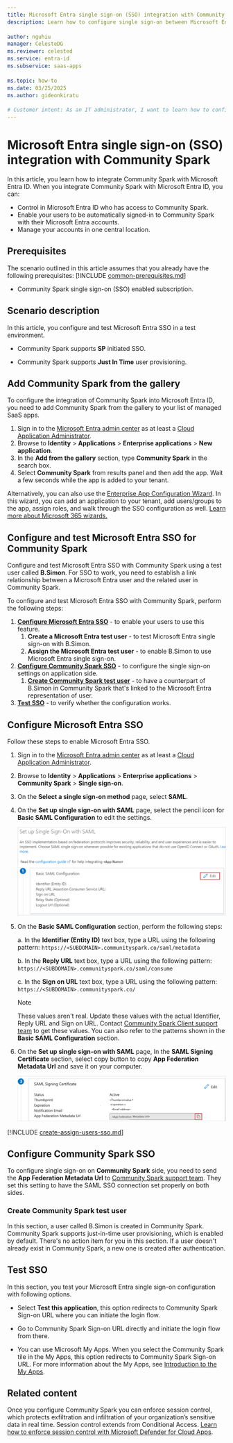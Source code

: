 ```yaml
---
title: Microsoft Entra single sign-on (SSO) integration with Community Spark
description: Learn how to configure single sign-on between Microsoft Entra ID and Community Spark.

author: nguhiu
manager: CelesteDG
ms.reviewer: celested
ms.service: entra-id
ms.subservice: saas-apps

ms.topic: how-to
ms.date: 03/25/2025
ms.author: gideonkiratu

# Customer intent: As an IT administrator, I want to learn how to configure single sign-on between Microsoft Entra ID and Community Spark so that I can control who has access to Community Spark, enable automatic sign-in with Microsoft Entra accounts, and manage my accounts in one central location.
---
```


# Microsoft Entra single sign-on (SSO) integration with Community Spark

In this article,  you learn how to integrate Community Spark with Microsoft Entra ID. When you integrate Community Spark with Microsoft Entra ID, you can:

* Control in Microsoft Entra ID who has access to Community Spark.
* Enable your users to be automatically signed-in to Community Spark with their Microsoft Entra accounts.
* Manage your accounts in one central location.

## Prerequisites
The scenario outlined in this article assumes that you already have the following prerequisites:
[!INCLUDE [common-prerequisites.md](~/identity/saas-apps/includes/common-prerequisites.md)]
* Community Spark single sign-on (SSO) enabled subscription.

## Scenario description

In this article,  you configure and test Microsoft Entra SSO in a test environment.

* Community Spark supports **SP** initiated SSO.

* Community Spark supports **Just In Time** user provisioning.

## Add Community Spark from the gallery

To configure the integration of Community Spark into Microsoft Entra ID, you need to add Community Spark from the gallery to your list of managed SaaS apps.

1. Sign in to the [Microsoft Entra admin center](https://entra.microsoft.com) as at least a [Cloud Application Administrator](~/identity/role-based-access-control/permissions-reference.md#cloud-application-administrator).
1. Browse to **Identity** > **Applications** > **Enterprise applications** > **New application**.
1. In the **Add from the gallery** section, type **Community Spark** in the search box.
1. Select **Community Spark** from results panel and then add the app. Wait a few seconds while the app is added to your tenant.

 Alternatively, you can also use the [Enterprise App Configuration Wizard](https://portal.office.com/AdminPortal/home?Q=Docs#/azureadappintegration). In this wizard, you can add an application to your tenant, add users/groups to the app, assign roles, and walk through the SSO configuration as well. [Learn more about Microsoft 365 wizards.](/microsoft-365/admin/misc/azure-ad-setup-guides)

<a name='configure-and-test-azure-ad-sso-for-community-spark'></a>

## Configure and test Microsoft Entra SSO for Community Spark

Configure and test Microsoft Entra SSO with Community Spark using a test user called **B.Simon**. For SSO to work, you need to establish a link relationship between a Microsoft Entra user and the related user in Community Spark.

To configure and test Microsoft Entra SSO with Community Spark, perform the following steps:

1. **[Configure Microsoft Entra SSO](#configure-azure-ad-sso)** - to enable your users to use this feature.
    1. **Create a Microsoft Entra test user** - to test Microsoft Entra single sign-on with B.Simon.
    1. **Assign the Microsoft Entra test user** - to enable B.Simon to use Microsoft Entra single sign-on.
1. **[Configure Community Spark SSO](#configure-community-spark-sso)** - to configure the single sign-on settings on application side.
    1. **[Create Community Spark test user](#create-community-spark-test-user)** - to have a counterpart of B.Simon in Community Spark that's linked to the Microsoft Entra representation of user.
1. **[Test SSO](#test-sso)** - to verify whether the configuration works.

<a name='configure-azure-ad-sso'></a>

## Configure Microsoft Entra SSO

Follow these steps to enable Microsoft Entra SSO.

1. Sign in to the [Microsoft Entra admin center](https://entra.microsoft.com) as at least a [Cloud Application Administrator](~/identity/role-based-access-control/permissions-reference.md#cloud-application-administrator).
1. Browse to **Identity** > **Applications** > **Enterprise applications** > **Community Spark** > **Single sign-on**.
1. On the **Select a single sign-on method** page, select **SAML**.
1. On the **Set up single sign-on with SAML** page, select the pencil icon for **Basic SAML Configuration** to edit the settings.

   ![Edit Basic SAML Configuration](common/edit-urls.png)

1. On the **Basic SAML Configuration** section, perform the following steps:

    a. In the **Identifier (Entity ID)** text box, type a URL using the following pattern:
    `https://<SUBDOMAIN>.communityspark.co/saml/metadata`

    b. In the **Reply URL** text box, type a URL using the following pattern:
    `https://<SUBDOMAIN>.communityspark.co/saml/consume`

	c. In the **Sign on URL** text box, type a URL using the following pattern:
    `https://<SUBDOMAIN>.communityspark.co/`

	> [!NOTE]
	> These values aren't real. Update these values with the actual Identifier, Reply URL and Sign on URL. Contact [Community Spark Client support team](mailto:support@socialassurance.com) to get these values. You can also refer to the patterns shown in the **Basic SAML Configuration** section.

1. On the **Set up single sign-on with SAML** page, In the **SAML Signing Certificate** section, select copy button to copy **App Federation Metadata Url** and save it on your computer.

	![The Certificate download link](common/copy-metadataurl.png)

<a name='create-an-azure-ad-test-user'></a>

[!INCLUDE [create-assign-users-sso.md](~/identity/saas-apps/includes/create-assign-users-sso.md)]

## Configure Community Spark SSO

To configure single sign-on on **Community Spark** side, you need to send the **App Federation Metadata Url** to [Community Spark support team](mailto:support@socialassurance.com). They set this setting to have the SAML SSO connection set properly on both sides.

### Create Community Spark test user

In this section, a user called B.Simon is created in Community Spark. Community Spark supports just-in-time user provisioning, which is enabled by default. There's no action item for you in this section. If a user doesn't already exist in Community Spark, a new one is created after authentication.

## Test SSO 

In this section, you test your Microsoft Entra single sign-on configuration with following options. 

* Select **Test this application**, this option redirects to Community Spark Sign-on URL where you can initiate the login flow. 

* Go to Community Spark Sign-on URL directly and initiate the login flow from there.

* You can use Microsoft My Apps. When you select the Community Spark tile in the My Apps, this option redirects to Community Spark Sign-on URL. For more information about the My Apps, see [Introduction to the My Apps](https://support.microsoft.com/account-billing/sign-in-and-start-apps-from-the-my-apps-portal-2f3b1bae-0e5a-4a86-a33e-876fbd2a4510).

## Related content

Once you configure Community Spark you can enforce session control, which protects exfiltration and infiltration of your organization’s sensitive data in real time. Session control extends from Conditional Access. [Learn how to enforce session control with Microsoft Defender for Cloud Apps](/cloud-app-security/proxy-deployment-aad).
